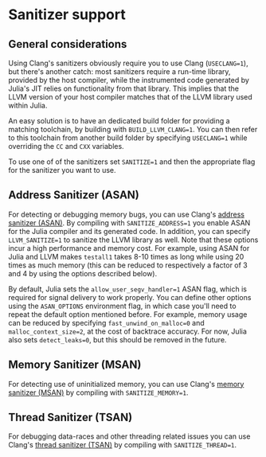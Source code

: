 # Sanitizer support

## General considerations

Using Clang's sanitizers obviously require you to use Clang (`USECLANG=1`), but there's another
catch: most sanitizers require a run-time library, provided by the host compiler, while the instrumented
code generated by Julia's JIT relies on functionality from that library. This implies that the
LLVM version of your host compiler matches that of the LLVM library used within Julia.

An easy solution is to have an dedicated build folder for providing a matching toolchain, by building
with `BUILD_LLVM_CLANG=1`. You can then refer to this toolchain from another build
folder by specifying `USECLANG=1` while overriding the `CC` and `CXX` variables.

To use one of of the sanitizers set `SANITIZE=1` and then the appropriate flag for the sanitizer you
want to use.

## Address Sanitizer (ASAN)

For detecting or debugging memory bugs, you can use Clang's [address sanitizer (ASAN)](http://clang.llvm.org/docs/AddressSanitizer.html).
By compiling with `SANITIZE_ADDRESS=1` you enable ASAN for the Julia compiler and its generated code.
In addition, you can specify `LLVM_SANITIZE=1` to sanitize the LLVM library as well. Note that
these options incur a high performance and memory cost. For example, using ASAN for Julia and
LLVM makes `testall1` takes 8-10 times as long while using 20 times as much memory (this can be
reduced to respectively a factor of 3 and 4 by using the options described below).

By default, Julia sets the `allow_user_segv_handler=1` ASAN flag, which is required for signal
delivery to work properly. You can define other options using the `ASAN_OPTIONS` environment flag,
in which case you'll need to repeat the default option mentioned before. For example, memory usage
can be reduced by specifying `fast_unwind_on_malloc=0` and `malloc_context_size=2`, at the cost
of backtrace accuracy. For now, Julia also sets `detect_leaks=0`, but this should be removed in
the future.

## Memory Sanitizer (MSAN)

For detecting use of uninitialized memory, you can use Clang's [memory sanitizer (MSAN)](http://clang.llvm.org/docs/MemorySanitizer.html)
by compiling with `SANITIZE_MEMORY=1`.

## Thread Sanitizer (TSAN)

For debugging data-races and other threading related issues you can use Clang's [thread sanitizer (TSAN)](https://clang.llvm.org/docs/ThreadSanitizer.html)
by compiling with `SANITIZE_THREAD=1`.
